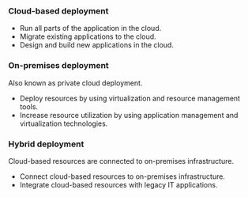 ### Cloud-based deployment
- Run all parts of the application in the cloud.
- Migrate existing applications to the cloud.
- Design and build new applications in the cloud.
### On-premises deployment
Also known as private cloud deployment.
- Deploy resources by using virtualization and resource management tools.
- Increase resource utilization by using application management and virtualization technologies.
### Hybrid deployment
Cloud-based resources are connected to on-premises infrastructure.
- Connect cloud-based resources to on-premises infrastructure.
- Integrate cloud-based resources with legacy IT applications.
